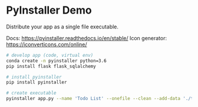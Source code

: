 # PyInstaller Demo

Distribute your app as a single file executable.

Docs: https://pyinstaller.readthedocs.io/en/stable/
Icon generator: https://iconverticons.com/online/

```bash
# develop app (code, virtual env)
conda create -n pyinstaller python=3.6
pip install flask flask_sqlalchemy

# install pyinstaller
pip install pyinstaller

# create executable
pyinstaller app.py --name 'Todo List' --onefile --clean --add-data './templates:templates' --add-data './static:static' --add-data './db.sqlite3:.' --icon pencil-icon.svg.icns
```
